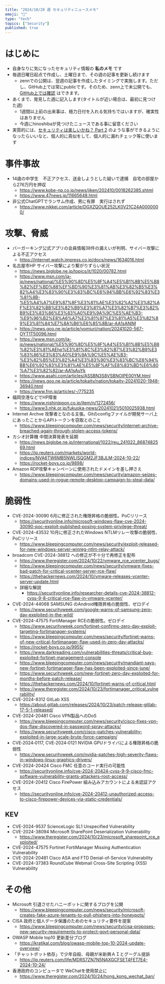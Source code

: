 ```yaml
---
title: "2024/10/20 週 セキュリティニュースメモ"
emoji: "🔖"
type: "tech"
topics: ["Security"]
published: true
---
```


# はじめに
* 自身なりに気になったセキュリティ情報の **私のメモ** です
* 毎週日曜日起点で作成し、土曜日まで、その週の記事を更新し続けます
    * zennでの公開は、翌週の記事を作成したタイミングで実施します。ただし、GitHub上では常にpublicです。そのため、zenn上で未公開でも、[GitHub上では確認](https://github.com/hinoshiba/zenn.dev/tree/main/articles) はできます。
* あくまで、発見した週に記入します(タイトルが近い場合は、最初に見つけた週)
    * 1週間以上前の出来事は、極力日付を入れる気持ちではいますが、確実性はありません
    * 今週にhinoshibaが見つけたニュースである事に留意ください
* 実質的には、[セキュリティは楽しいかね？ Part 2](https://negi.hatenablog.com/) のような事ができるようになったらいいなと、個人的に真似をして、個人的に漏れチェック等に使います

# 事件事故

* 14歳の中学生　不正アクセス、送金しようとした疑いで逮捕　自宅の部屋から276万円を押収
    * https://www.kobe-np.co.jp/news/jiken/202410/0018262385.shtml
    * https://www.47news.jp/11665648.html
* 非公式ChatGPTでランサム作成、男に有罪　実行はされず
    * https://www.nikkei.com/article/DGXZQOUE252LK0V21C24A0000000/


# 攻撃、脅威

* バーガーキング公式アプリの会員情報38件の漏えいが判明、サイバー攻撃による不正アクセス
    * https://internet.watch.impress.co.jp/docs/news/1634016.html
* 名古屋市HP サイバー攻撃により繋がりずらい状況
    * https://news.biglobe.ne.jp/topics/it/1020/00782.html
    * https://www.msn.com/ja-jp/news/national/%E5%90%8D%E5%8F%A4%E5%B1%8B%E5%B8%82%EF%BD%88%EF%BD%90%E3%81%AB%E3%82%B5%E3%82%A4%E3%83%90%E3%83%BC%E6%94%BB%E6%92%83%E3%81%8B-%E5%A4%A7%E9%87%8F%E3%81%AE%E3%82%A2%E3%82%AF%E3%82%BB%E3%82%B9%E3%81%A7%E3%82%B7%E3%82%B9%E3%83%86%E3%83%A0%E9%9A%9C%E5%AE%B3-%E9%96%B2%E8%A6%A7%E3%81%97%E3%81%A5%E3%82%89%E3%81%84%E7%8A%B6%E6%85%8B/ar-AA1sANIM
    * https://news.goo.ne.jp/article/yomiuri/nation/20241020-567-OYT1T50096.html
    * https://www.msn.com/ja-jp/news/national/%E5%90%8D%E5%8F%A4%E5%B1%8B%E5%B8%82%E3%81%AEhp%E3%81%8C%E3%82%B7%E3%82%B9%E3%83%86%E3%83%A0%E9%9A%9C%E5%AE%B3-%E3%82%B5%E3%82%A4%E3%83%90%E3%83%BC%E6%94%BB%E6%92%83%E3%81%AE%E5%8F%AF%E8%83%BD%E6%80%A7%E3%82%82/ar-AA1sAuYk
    * https://www.asahi.com/articles/ASSBN3S8VSBNOIPE00YM.html
    * https://news.goo.ne.jp/article/tokaitv/nation/tokaitv-20241020-1948-36940.html
    * https://www.fnn.jp/articles/-/775235
* 福岡空港などでHP障害
    * https://www.nishinippon.co.jp/item/n/1272456/
    * https://www3.nhk.or.jp/fukuoka-news/20241021/5010025938.html
* Internet Archve 攻撃者となのる主張。Gitのconfigファイルが開発サーバ上にあったことからAPIトークンを窃取とのこと
    * https://www.bleepingcomputer.com/news/security/internet-archive-breached-again-through-stolen-access-tokens/
* カシオ計算機 中間決算発表を延期
    * https://news.biglobe.ne.jp/international/1022/reu_241022_8687482569.html
    * https://jp.reuters.com/markets/world-indices/NVA6TW6MB5NWLISQGM2JF3BJLM-2024-10-22/
    * https://rocket-boys.co.jp/9898/
* Amazon RDP攻撃キャンペーンに使用されたドメインを差し押さえ
    * https://www.bleepingcomputer.com/news/security/amazon-seizes-domains-used-in-rogue-remote-desktop-campaign-to-steal-data/

# 脆弱性
* CVE-2024-30090 6月に修正された権限昇格の脆弱性。PoCリリース
    * https://securityonline.info/microsoft-windows-flaw-cve-2024-30090-poc-exploit-published-posing-system-privilege-threat/ 
* CVE-2024-43532 10月に修正されたWindows NTLMリレー攻撃の脆弱性、PoCリリース
    * https://www.bleepingcomputer.com/news/security/exploit-released-for-new-windows-server-winreg-ntlm-relay-attack/
* broadcom CVE-2024-38812 への修正が不十分で再修正を配布
    * https://www.theregister.com/2024/10/22/vmware_rce_vcenter_bugs/
    * https://www.bleepingcomputer.com/news/security/vmware-fixes-bad-patch-for-critical-vcenter-server-rce-flaw/
    * https://thehackernews.com/2024/10/vmware-releases-vcenter-server-update.html
    * 詳細な解説
        * https://securityonline.info/researcher-details-cve-2024-38812-cvss-9-8-critical-rce-flaw-in-vmware-vcenter/
* CVE-2024-44068 SAMSUNG のAndroid権限昇格の脆弱性、ゼロデイ
    * https://www.securityweek.com/google-warns-of-samsung-zero-day-exploited-in-the-wild/
* CVE-2024-47575 FortiManager RCEの脆弱性。ゼロデイ
    * https://www.securityweek.com/fortinet-confirms-zero-day-exploit-targeting-fortimanager-systems/
    * https://www.bleepingcomputer.com/news/security/fortinet-warns-of-new-critical-fortimanager-flaw-used-in-zero-day-attacks/
    * https://rocket-boys.co.jp/9955/
    * https://www.darkreading.com/vulnerabilities-threats/critical-bug-exploited-fortinet-management-console
    * https://www.bleepingcomputer.com/news/security/mandiant-says-new-fortinet-fortimanager-flaw-has-been-exploited-since-june/
    * https://www.securityweek.com/new-fortinet-zero-day-exploited-for-months-before-patch-release/
    * https://thehackernews.com/2024/10/fortinet-warns-of-critical.html
    * https://www.theregister.com/2024/10/23/fortimanager_critical_vulnerability/
* CVE-2024-8312 GitLab XSS
    * https://about.gitlab.com/releases/2024/10/23/patch-release-gitlab-17-5-1-released/
* CVE-2024-20481 Cisco VPN製品へのDoS
    * https://www.bleepingcomputer.com/news/security/cisco-fixes-vpn-dos-flaw-discovered-in-password-spray-attacks/
    * https://www.securityweek.com/cisco-patches-vulnerability-exploited-in-large-scale-brute-force-campaign/
* CVE‑2024‑0117, CVE‑2024‑0121 NVIDIA GPUドライバによる権限昇格の脆弱性
    * https://www.securityweek.com/nvidia-patches-high-severity-flaws-in-windows-linux-graphics-drivers/
* CVE-2024-20424 Cisco FMC 任意のコード実行の可能性
    * https://securityonline.info/cve-2024-20424-cvss-9-9-cisco-fmc-software-vulnerability-grants-attackers-root-access/
* CVE-2024-20412 Cisco FirePower 組み込みアカウントによる未認証アクセス
    * https://securityonline.info/cve-2024-20412-unauthorized-access-to-cisco-firepower-devices-via-static-credentials/


## KEV
* CVE-2024-9537 ScienceLogic SL1 Unspecified Vulnerability
* CVE-2024-38094 Microsoft SharePoint Deserialization Vulnerability
    * https://www.theregister.com/2024/10/23/microsoft_sharepoint_rce_exploited/
* CVE-2024-47575 Fortinet FortiManager Missing Authentication Vulnerability
* CVE-2024-20481 Cisco ASA and FTD Denial-of-Service Vulnerability
* CVE-2024-37383 RoundCube Webmail Cross-Site Scripting (XSS) Vulnerability

# その他

* Microsoft 引退させたハニーポットに関するブログを公開
    * https://www.bleepingcomputer.com/news/security/microsoft-creates-fake-azure-tenants-to-pull-phishers-into-honeypots/
* CISA 政府と個人データ保護のためのセキュリティ要件を提案
    * https://www.bleepingcomputer.com/news/security/cisa-proposes-new-security-requirements-to-protect-govt-personal-data/
* OWASP Mobile top10 更新差分ブログ
    * https://kratikal.com/blog/owasp-mobile-top-10-2024-update-overview/
* 「チャットボット依存」で少年自殺、母親が米新興ＡＩとグーグル提訴
    * https://jp.reuters.com/life/MDRS7ZN7N5NAXGCFSET4FET7E4-2024-10-24/
* 香港政府のコンピュータで WeChatを使用禁止に
    * https://www.theregister.com/2024/10/24/hong_kong_wechat_ban/
